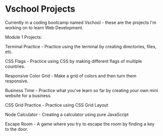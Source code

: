 # Vschool Projects
Currently in a coding bootcamp named Vschool - these are the projects I'm working on to learn Web Development.

Module 1 Projects:

Terminal Practice - Practice using the terminal by creating directories, files, etc.

CSS Flags - Practice using CSS by making different flags of multiple countries.

Responsive Color Grid - Make a grid of colors and then turn them responsive. 

Business Time - Practice what you've learn so far by creating your own mini website for a business.

CSS Grid Practice - Practice using CSS Grid Layout

Node Calculator - Creating a calculator using pure JavaScript

Escape Room - A game where you try to escape the room by finding a key to the door. 
